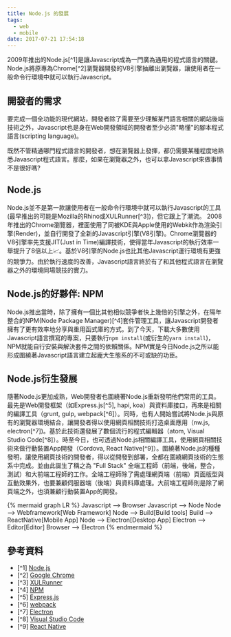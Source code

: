 ```yaml
---
title: Node.js 的發展
tags:
  - web
  - mobile
date: 2017-07-21 17:54:18
---
```



2009年推出的Node.js[^1]是讓Javascript成為一門廣為通用的程式語言的關鍵。Node.js將原專為Chrome[^2]瀏覽器開發的V8引擎抽離出瀏覽器，讓使用者在一般命令行環境中就可以執行Javascript。

## 開發者的需求

要完成一個全功能的現代網站，開發者除了需要至少理解某門語言相關的網站後端技術之外，Javascript也是身在Web開發領域的開發者至少必須"略懂"的腳本程式語言(scripting language)。

既然不管精通哪門程式語言的開發者，想在瀏覽器上發揮，都仍需要某種程度地熟悉Javascript程式語言。那麼，如果在瀏覽器之外，也可以拿Javascript來做事情不是很好嗎?

## Node.js

Node.js並不是第一款讓使用者在一般命令行環境中就可以執行Javascript的工具(最早推出的可能是Mozilla的Rhino或XULRunner[^3])，但它跟上了潮流。
2008年推出的Chrome瀏覽器，裡面使用了同被KDE與Apple使用的Webkit作為渲染引擎(Render)，並自行開發了全新的Javascript引擎(V8引擎)。Chrome瀏覽器的V8引擎率先支援JIT(Just in Time)編譯技術，使得當年Javascript的執行效率一舉提升了8倍以上:chart_with_upwards_trend:。基於V8引擎的Node.js也比其他Javascript運行環境有更強的競爭力。由於執行速度的改善，Javascript語言終於有了和其他程式語言在瀏覽器之外的環境同場競技的實力。

## Node.js的好夥伴: NPM

Node.js推出當時，除了擁有一個比其他相似競爭者快上幾倍的引擎之外，在隔年整合的NPM(Node Package Manager)[^4]套件管理工具，讓Javascript開發者擁有了更有效率地分享與重用函式庫的方式。到了今天，下載大多數使用Javascript語言撰寫的專案，只要執行`npm install`(或衍生的`yarn install`)，NPM就能自行安裝與解決套件之間的依賴關係。NPM實是今日Node.js之所以能形成圍繞著Javascript語言建立起龐大生態系的不可或缺的功臣。

## Node.js衍生發展

隨著Node.js更加成熟，Web開發者也圍繞著Node.js重新發明他們常用的工具。最先是Web開發框架（如Express.js[^5], hapi, koa）與資料庫接口，再來是相關的編譯工具（grunt, gulp, webpack[^6]）。同時，也有人開始嘗試將Node.js與原有的瀏覽器環境結合，讓開發者得以使用網頁相關技術打造桌面應用（nw.js, electron[^7])。基於此技術還發展了數個流行的程式編輯器（atom, Visual Studio Code[^8]）。時至今日，也可透過Node.js相關編譯工具，使用網頁相關技術來做行動裝置App開發（Cordova, React Native[^9]）。圍繞著Node.js的種種發明，讓使用網頁技術的開發者，得以從開發到部署，全都在圍繞網頁技術的生態系中完成。並由此誕生了稱之為 "Full Stack" 全端工程師（前端，後端，整合，測試）和大前端工程師的工作。全端工程師除了需處理網頁端（前端）頁面版型與互動效果外，也要兼顧伺服器端（後端）與資料庫處理。大前端工程師則是除了網頁端之外，也須兼顧行動裝置App的開發。

{% mermaid graph LR %}
Javascript --> Browser
Javascript --> Node
Node --> Webframework[Web Framework]
Node --> Build[Build tools]
Build --> ReactNative[Mobile App]
Node --> Electron[Desktop App]
Electron --> Editor[Editor]
Browser --> Electron
{% endmermaid %}

## 參考資料

* [^1] [Node.js](https://en.wikipedia.org/wiki/Node.js)
* [^2] [Google Chrome](https://en.wikipedia.org/wiki/Google_Chrome)
* [^3] [XULRunner](https://en.wikipedia.org/wiki/XULRunner)
* [^4] [NPM](https://en.wikipedia.org/wiki/Npm_(software))
* [^5] [Express.js](https://expressjs.com/)
* [^6] [webpack](https://webpack.github.io/)
* [^7] [Electron](https://electron.atom.io/)
* [^8] [Visual Studio Code](https://code.visualstudio.com/)
* [^9] [React Native](https://facebook.github.io/react-native/)
